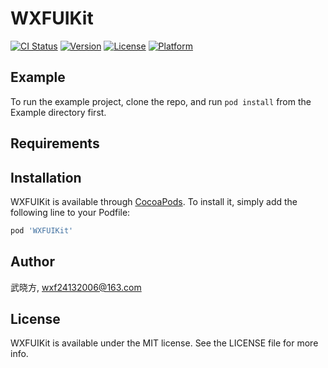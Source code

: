 # WXFUIKit

[![CI Status](https://img.shields.io/travis/武晓方/WXFUIKit.svg?style=flat)](https://travis-ci.org/武晓方/WXFUIKit)
[![Version](https://img.shields.io/cocoapods/v/WXFUIKit.svg?style=flat)](https://cocoapods.org/pods/WXFUIKit)
[![License](https://img.shields.io/cocoapods/l/WXFUIKit.svg?style=flat)](https://cocoapods.org/pods/WXFUIKit)
[![Platform](https://img.shields.io/cocoapods/p/WXFUIKit.svg?style=flat)](https://cocoapods.org/pods/WXFUIKit)

## Example

To run the example project, clone the repo, and run `pod install` from the Example directory first.

## Requirements

## Installation

WXFUIKit is available through [CocoaPods](https://cocoapods.org). To install
it, simply add the following line to your Podfile:

```ruby
pod 'WXFUIKit'
```

## Author

武晓方, wxf24132006@163.com

## License

WXFUIKit is available under the MIT license. See the LICENSE file for more info.
